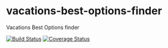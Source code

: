 # vacations-best-options-finder
Vacations Best Options finder

[![Build Status](https://travis-ci.org/schionato/recomendador-de-ferias.svg?branch=master)](https://travis-ci.org/schionato/recomendador-de-ferias) [![Coverage Status](https://coveralls.io/repos/github/schionato/recomendador-de-ferias/badge.svg)](https://coveralls.io/github/schionato/recomendador-de-ferias)
